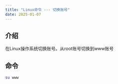 ```yaml
---
title: "Linux命令 --- 切换账号"
date: 2025-01-07
---
```


## 介绍

在Linux操作系统切换账号。从root账号切换到www账号

## 命令

```bash
su www
```
